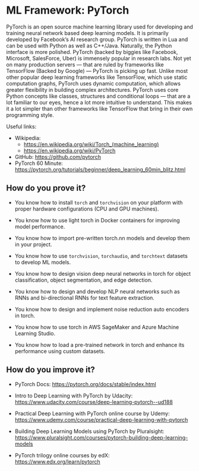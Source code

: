# ML Framework: PyTorch

PyTorch is an open source machine learning library used for developing and training neural network based deep learning models. It is primarily developed by Facebook’s AI research group. PyTorch is written in Lua and can be used with Python as well as C++/Java. Naturally, the Python interface is more polished. PyTorch (backed by biggies like Facebook, Microsoft, SalesForce, Uber) is immensely popular in research labs. Not yet on many production servers — that are ruled by frameworks like TensorFlow (Backed by Google) — PyTorch is picking up fast.
Unlike most other popular deep learning frameworks like TensorFlow, which use static computation graphs, PyTorch uses dynamic computation, which allows greater flexibility in building complex architectures. PyTorch uses core Python concepts like classes, structures and conditional loops — that are a lot familiar to our eyes, hence a lot more intuitive to understand. This makes it a lot simpler than other frameworks like TensorFlow that bring in their own programming style.

Useful links:
- Wikipedia:
    - https://en.wikipedia.org/wiki/Torch_(machine_learning)
    - https://en.wikipedia.org/wiki/PyTorch
- GitHub: https://github.com/pytorch
- PyTorch 60 Minute: https://pytorch.org/tutorials/beginner/deep_learning_60min_blitz.html

## How do you prove it?

- You know how to install `torch` and `torchvision` on your platform with proper hardware configurations (CPU and GPU machines).

- You know how to use light torch in Docker containers for improving model performance.

- You know how to import pre-written torch.nn models and develop them in your project.

- You know how to use `torchvision`, `torchaudio`, and `torchtext` datasets to develop ML models.

- You know how to design vision deep neural networks in torch for object classification, object segmentation, and edge detection.

- You know how to design and develop NLP neural networks such as RNNs and bi-directional RNNs for text feature extraction.

- You know how to design and implement noise reduction auto encoders in torch.

- You know how to use torch in AWS SageMaker and Azure Machine Learning Studio.

- You know how to load a pre-trained network in torch and enhance its performance using custom datasets.

## How do you improve it?

- PyTorch Docs: https://pytorch.org/docs/stable/index.html

- Intro to Deep Learning with PyTorch by Udacity: https://www.udacity.com/course/deep-learning-pytorch--ud188

- Practical Deep Learning with PyTorch online course by Udemy: https://www.udemy.com/course/practical-deep-learning-with-pytorch

- Building Deep Learning Models using PyTorch by Pluralsight: https://www.pluralsight.com/courses/pytorch-building-deep-learning-models

- PyTorch trilogy online courses by edX: https://www.edx.org/learn/pytorch
